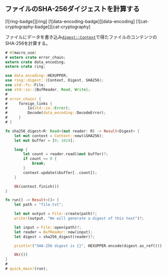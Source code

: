 ## ファイルのSHA-256ダイジェストを計算する

[![ring-badge]][ring] [![data-encoding-badge]][data-encoding] [![cat-cryptography-badge]][cat-cryptography]

ファイルにデータを書き込み[`digest::Context`]で得たファイルのコンテンツのSHA-256を計算する。

```rust
# #[macro_use]
# extern crate error_chain;
extern crate data_encoding;
extern crate ring;

use data_encoding::HEXUPPER;
use ring::digest::{Context, Digest, SHA256};
use std::fs::File;
use std::io::{BufReader, Read, Write};
#
# error_chain! {
#     foreign_links {
#         Io(std::io::Error);
#         Decode(data_encoding::DecodeError);
#     }
# }

fn sha256_digest<R: Read>(mut reader: R) -> Result<Digest> {
    let mut context = Context::new(&SHA256);
    let mut buffer = [0; 1024];

    loop {
        let count = reader.read(&mut buffer)?;
        if count == 0 {
            break;
        }
        context.update(&buffer[..count]);
    }

    Ok(context.finish())
}

fn run() -> Result<()> {
    let path = "file.txt";

    let mut output = File::create(path)?;
    write!(output, "We will generate a digest of this text")?;

    let input = File::open(path)?;
    let reader = BufReader::new(input);
    let digest = sha256_digest(reader)?;

    println!("SHA-256 digest is {}", HEXUPPER.encode(digest.as_ref()));

    Ok(())
}
#
# quick_main!(run);
```

[`digest::Context`]: https://briansmith.org/rustdoc/ring/digest/struct.Context.html
[`digest::Digest`]: https://briansmith.org/rustdoc/ring/digest/struct.Digest.html
